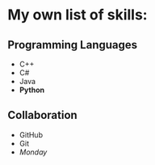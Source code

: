 # My own list of skills:

## Programming Languages
- C++
- C#
- Java
- **Python**

## Collaboration
- GitHub
- Git
- *Monday*
